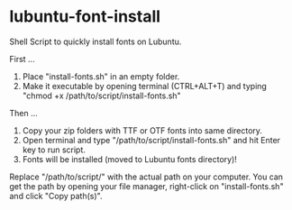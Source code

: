 # lubuntu-font-install
Shell Script to quickly install fonts on Lubuntu.


First ...

1. Place "install-fonts.sh" in an empty folder.
2. Make it executable by opening terminal (CTRL+ALT+T) and typing "chmod +x /path/to/script/install-fonts.sh"

Then ...

1. Copy your zip folders with TTF or OTF fonts into same directory.
2. Open terminal and type "/path/to/script/install-fonts.sh" and hit Enter key to run script.
3. Fonts will be installed (moved to Lubuntu fonts directory)!


Replace "/path/to/script/" with the actual path on your computer. You can get the path by opening your file manager, right-click on "install-fonts.sh" and click "Copy path(s)".
